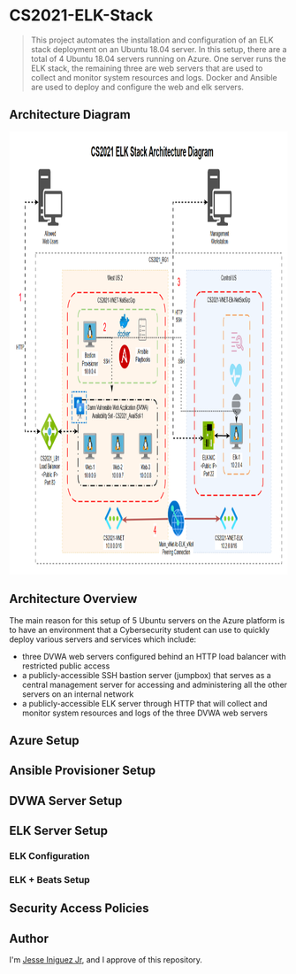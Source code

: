 # CS2021-ELK-Stack 
> This project automates the installation and configuration of an ELK stack deployment on an Ubuntu 18.04 server. In this setup, there are a total of 4 Ubuntu 18.04 servers running on Azure. One server runs the ELK stack, the remaining three are web servers that are used to collect and monitor system resources and logs. Docker and Ansible are used to deploy and configure the web and elk servers.

## Architecture Diagram
<p align="center"><img src="https://github.com/jiniguezjr/cs2021-elk-stack/blob/main/Images/CS2021-Project-1-Architecture1.png" width="1000" height="800" alt="CS2021 Project 1 ELK Stack Architecture Diagram" /></p>

## Architecture Overview
The main reason for this setup of 5 Ubuntu servers on the Azure platform is to have an environment that a Cybersecurity student can use to quickly deploy various servers and services which include:
- three DVWA web servers configured behind an HTTP load balancer with restricted public access
- a publicly-accessible SSH bastion server (jumpbox) that serves as a central management server for accessing and administering all the other servers on an internal network
- a publicly-accessible ELK server through HTTP that will collect and monitor system resources and logs of the three DVWA web servers


## Azure Setup


## Ansible Provisioner Setup 


## DVWA Server Setup

## ELK Server Setup 
### ELK Configuration
### ELK + Beats Setup
## Security Access Policies

## Author

I'm [Jesse Iniguez Jr](https://www.linkedin.com/in/jesseiniguez/), and I approve of this repository.
